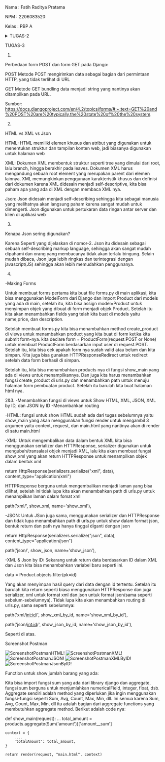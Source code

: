 Nama    : Fatih Raditya Pratama

NPM     : 2206083520

Kelas   : PBP A
<details>
<summary>TUGAS-2</summary>
1.  
Membuat proyek baru di Django:  

-pertama bikin directory baru  

-nyalakan virtual environment di directory dan masukkan requirements.txt yang berisi
requirements yang dibutuhkan  

-install semua lewat pip install  

-menjalankan command "python manage.py startapp ('app name')"di directory  

-tambahkan 'app name'(disini namanya 'main') di installed_apps dalam settings.py direktori project  

-Setelah itu kita akan mmebuat directory templates dalam directory 'main' dan akan menambahkan
main.html ke dalamnya  

-Untuk membuat models, kita bisa melakukan:  
```python
class Product(models.Model):
    name = models.CharField(max_length=255)
    amount = models.IntegerField()
    description = models.TextField()
```


untuk name, amount, dan description, pakai field yang sesuai, untuk
models.Model adalah kelas dasar yang digunakan untuk mendefinisikan model dalam Django.
Tidak lupa setelah ini kita perlu migrasi model data ini  untuk mengubah struktur tabel basis data 
sesuai dengan perubahan model yang didefinisikan dalam kode, kita bisa melakukan migrasi dengan cara:

python manage.py makemigrations ---> makemigrations menciptakan berkas migrasi yang berisi perubahan model yang belum diaplikasikan ke dalam basis data

diikuti dengan

python manage.py migrate ---> migrate mengaplikasikan perubahan model yang ada di basis data

-Setelah pembuatan model dan migrasi model selesai, kita bisa membuat function di views untuk di return ke html kita dengan cara:

def show_main(request):
    context = {
        'name': 'Fatih Raditya Pratama',
        'class': 'PBP A',
    }

    return render(request, "main.html", context)

-Kita bisa melakukan routing ke main.html dengan cara:

from django.urls import path, include
from main.views import show_main

app_name = 'main'

urlpatterns = [
    path('', show_main, name='show_main'),
    path('main/',include('main.urls'))
]

path 'main/' akan mengarahkan ke urls.py di directory main

-Setelah semua ini selesai, kita tinggal commit dan push ke repository github dan hubungkan ke adaptable

2.
![BAGAN-WebBasedDjangoApp!](PBP-Tugas2.png)

-Jadi, saat client melakukan request, dan jika valid diterima oleh web server, dan
diturunkan ke Django
-Django menentukan URL
-URL akan menentukan view mana yang dipilih
-view akan mengambil model
-models tersebut digunakan view untuk diteruskan ke template(html)
-template(html) diteruskan dan ditampilkan ke pengguna

3.
Venv(Virtual Environment), berguna untuk menjalankan project dengan dependencies yang berbeda-beda dalam
satu sistem operasi yang sama.


4. 
Perbedaan MVC, MVT, dan MVVM
-MVC(Model-View-Controller)
-MVT(Model-View-Template)
-MVVM(Model-View-Viewmodel)
Pada ketiga ini, model dan view itu sama, model untuk mengelola data aplikasi dan
view adalah bagian yang mengatur bagaimana data dari model ditampilkan ke user.

-Pada MVC, Controller bertanggung jawab untuk menerima input dari user dan mengupdate
view dan model
-Pada MVT, Template bertanggung jawab untuk menampilkan hasil kepada user (biasanya html)
-Pada MVVM, ViewModel bertanggung jawab untuk menghubungkan view dan model, jadi kayak
semacam gabungan antara view dan model

P.S
Selain 2 tes di tests.py saya menambahkan satu test lagi
</details>



TUGAS-3


1.
Perbedaan form POST dan form GET pada Django:

POST
Metode POST mengirimkan data sebagai bagian dari permintaan HTTP, yang tidak terlihat di URL

GET
Metode GET bundling data menjadi string yang nantinya akan ditampilkan pada URL.

Sumber:
https://docs.djangoproject.com/en/4.2/topics/forms/#:~:text=GET%20and%20POST%20are%20typically,the%20state%20of%20the%20system.

2.
HTML vs XML vs Json

HTML: HTML memiliki elemen khusus dan atribut yang digunakan untuk menentukan struktur dan tampilan konten web, jadi biasanya digunakan untuk halaman web

XML: Dokumen XML membentuk struktur seperti tree yang dimulai dari root, lalu branch, hingga berakhir pada leaves. Dokumen XML harus mengandung sebuah root element yang merupakan parent dari elemen lainnya. XML memungkinkan penggunaan karakteristik khusus dan definisi dari dokumen karena XML didesain menjadi self-descriptive, kita bisa paham apa yang ada di XML dengan membaca XML nya.

Json: Json didesain menjadi self-describing sehingga kita sebagai manusia yang melihatnya akan langsung paham karena sangat mudah untuk dimengerti. Json digunakan untuk pertukaran data ringan antar server dan klien di aplikasi web

3.
Kenapa Json sering digunakan?

Karena Seperti yang dijelaskan di nomor-2. Json itu didesain sebagai sebuah self-describing markup language, sehingga akan sangat mudah dipahami dan orang yang membacanya tidak akan terlalu bingung. Selain mudah dibaca, Json juga lebih ringkas dan terintegrasi dengan javascript(JS) sehingga akan lebih memudahkan penggunanya.

4.
-Making Forms

Untuk membuat forms pertama kita buat file forms.py di main aplikasi, kita bisa menggunakan
ModelForm dari Django dan import Product dari models yang ada di main, setelah itu, kita bisa
assign model=Product untuk menyimpan objek yang dibuat di form menjadi objek Product. Setelah itu
kita akan menambahkan fields yang telah kita buat di models yaitu name,price, dan description.

Setelah membuat forms.py kita bisa menambahkan method create_product di views untuk menambahkan
product yang kita buat di form ketika kita submit form-nya. kita declare form = ProductForm(request.POST or None) 
untuk membuat ProductForm berdasarkan input user di request.POST. Setelah itu, kita bisa cek apakah form nya
sudah valid atau belum dan kita simpan. Kita juga bisa gunakan HTTPResponseRedirect untuk redirect setelah data form
berhasil di simpan. 

Setelah itu, kita bisa menambahkan products nya di fungsi show_main yang ada di views untuk menampilkannya. Dan juga
kita harus menambahkan fungsi create_product di urls.py dan menambahkan path untuk menuju halaman form pembuatan product.
Setelah itu barulah kita buat halaman html nya.

2&3.
-Menambahkan fungsi di views untuk Show HTML, XML, JSON, XML by ID, dan JSON by ID
-Menambahkan routing

-HTML: 
fungsi untuk show HTML sudah ada dari tugas sebelumnya yaitu show_main yang akan menggunakan fungsi render untuk mengambil 3
argumen yaitu context, request, dan main.html yang nantinya akan di render di satu main.html

-XML: 
Untuk mengembalikan data dalam bentuk XML kita bisa menggunakan serializer dan HTTPResponse, serializer digunakan untuk
mengubah/transalasi objek menjadi XML, lalu kita akan membuat fungsi show_xml yang akan return HTTPResponse untuk menampilkan
objek dalam bentuk xml

return HttpResponse(serializers.serialize("xml", data), content_type="application/xml")

HTTPResponse berguna untuk mengembalikan menjadi laman yang bisa dilihat, setelah ini tidak lupa kita akan menambahkan path di
urls.py untuk menampilkan laman dalam fomat xml

path('xml/', show_xml, name='show_xml'),

-JSON: 
Untuk JSon juga sama, menggunakan serializer dan HTTPResponse dan tidak lupa menambahkan path di urls.py untuk show dalam format
json, bentuk return dan path nya hanya tinggal diganti dengan json

return HttpResponse(serializers.serialize("json", data), content_type="application/json")

path('json/', show_json, name='show_json'),

-XML & Json by ID: 
Sekarang untuk return data berdasarkan ID dalam XML dan Json kita bisa menambahkan variabel baru seperti ini.

data = Product.objects.filter(pk=id)

Yang akan menyimpan hasil query dari data dengan id tertentu. Setelah itu barulah kita return seperti biasa
menggunakan HTTPResponse dan juga serializer, xml untuk format xml dan json untuk format json(sama seperti sebelum-sebelumnya). Tidak lupa kita akan menambahkan routing di urls.py, sama seperti sebelumnya:

path('xml/<int:id>/', show_xml_by_id, name='show_xml_by_id'),

path('json/<int:id>/', show_json_by_id, name='show_json_by_id'),

Seperti di atas.

Screenshot Postman

![ScreenshotPostmanHTML!](PBP-Tugas3-1.png)
![ScreenshotPostmanXML!](PBP-Tugas3-2.png)
![ScreenshotPostmanJSON!](PBP-Tugas3-3.png)
![ScreenshotPostmanXMLByID!](PBP-Tugas3-4.png)
![ScreenshotPostmanJsonByID!](PBP-Tugas3-5.png)

Function untuk show jumlah barang yang ada:

Kita bisa import fungsi sum yang ada dari library django dan aggregate, fungsi sum berguna untuk
menjumlahkan numericalField, integer, float, dsb. Aggregate sendiri adalah method yang diperlukan
jika ingin menggunakan fungsi-fungsi seperti Sum, Avg, Count, Max, Min, dll. Ini semua karena
Sum, Avg, Count, Max, Min, dll itu adalah bagian dari aggregate functions yang membutuhkan aggregate
method. Berikut adalah code nya:

def show_main(request):
    ...
    total_amount = products.aggregate(Sum('amount'))['amount__sum']

    context = {
        ....
        'totalAmount': total_amount,
    }

    return render(request, "main.html", context)